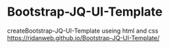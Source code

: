 # Bootstrap-JQ-UI-Template
createBootstrap-JQ-UI-Template useing html and css
https://ridanweb.github.io/Bootstrap-JQ-UI-Template/
